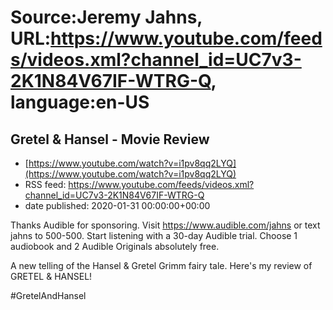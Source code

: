 # Source:Jeremy Jahns, URL:https://www.youtube.com/feeds/videos.xml?channel_id=UC7v3-2K1N84V67IF-WTRG-Q, language:en-US

## Gretel & Hansel - Movie Review
 - [https://www.youtube.com/watch?v=i1pv8qq2LYQ](https://www.youtube.com/watch?v=i1pv8qq2LYQ)
 - RSS feed: https://www.youtube.com/feeds/videos.xml?channel_id=UC7v3-2K1N84V67IF-WTRG-Q
 - date published: 2020-01-31 00:00:00+00:00

Thanks Audible for sponsoring.  Visit https://www.audible.com/jahns or text jahns to 500-500. Start listening with a 30-day Audible trial. Choose 1 audiobook and 2 Audible Originals absolutely free.

A new telling of the Hansel & Gretel Grimm fairy tale. Here's my review of GRETEL & HANSEL!

#GretelAndHansel

